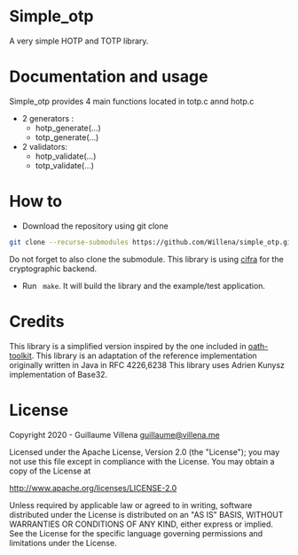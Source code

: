 
# Simple_otp

A very simple HOTP and TOTP library.

# Documentation and usage

Simple_otp provides 4 main functions located in totp.c annd hotp.c

* 2 generators :
    * hotp_generate(...)
    * totp_generate(...)
* 2 validators:
    * hotp_validate(...)
    * totp_validate(...)

# How to

* Download the repository using git clone
```bash
git clone --recurse-submodules https://github.com/Willena/simple_otp.git
```
Do not forget to also clone the submodule. This library is using [cifra](https://github.com/ctz/cifrad) for the cryptographic backend.

* Run ` make`. It will build the library and the example/test application.

# Credits

This library is a simplified version inspired by the one included in [oath-toolkit](https://gitlab.com/oath-toolkit/oath-toolkit/).
This library is an adaptation of the reference implementation originally written in Java in RFC 4226,6238 
This library uses Adrien Kunysz implementation of Base32.

# License

Copyright 2020 - Guillaume Villena <guillaume@villena.me> 

Licensed under the Apache License, Version 2.0 (the "License");
you may not use this file except in compliance with the License.
You may obtain a copy of the License at

   http://www.apache.org/licenses/LICENSE-2.0

Unless required by applicable law or agreed to in writing, software
distributed under the License is distributed on an "AS IS" BASIS,
WITHOUT WARRANTIES OR CONDITIONS OF ANY KIND, either express or implied.
See the License for the specific language governing permissions and
limitations under the License.
